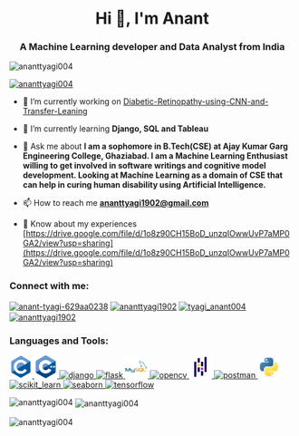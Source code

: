 <h1 align="center">Hi 👋, I'm Anant</h1>
<h3 align="center">A Machine Learning developer and Data Analyst from India</h3>

<p align="left"> <img src="https://komarev.com/ghpvc/?username=ananttyagi004&label=Profile%20views&color=0e75b6&style=flat" alt="ananttyagi004" /> </p>

<p align="left"> <a href="https://github.com/ryo-ma/github-profile-trophy"><img src="https://github-profile-trophy.vercel.app/?username=ananttyagi004" alt="ananttyagi004" /></a> </p>

- 🔭 I’m currently working on [Diabetic-Retinopathy-using-CNN-and-Transfer-Leaning](https://github.com/Ananttyagi004/Diabetic-Retinopathy-using-CNN-and-Transfer-Leaning)

- 🌱 I’m currently learning **Django, SQL and Tableau**

- 💬 Ask me about **I am a sophomore in B.Tech(CSE) at Ajay Kumar Garg Engineering College, Ghaziabad. I am a Machine Learning Enthusiast willing to get involved in software writings and cognitive model development. Looking at Machine Learning as a domain of CSE that can help in curing human disability using Artificial Intelligence.**

- 📫 How to reach me **ananttyagi1902@gmail.com**

- 📄 Know about my experiences [https://drive.google.com/file/d/1o8z90CH15BoD_unzqIOwwUvP7aMP0GA2/view?usp=sharing](https://drive.google.com/file/d/1o8z90CH15BoD_unzqIOwwUvP7aMP0GA2/view?usp=sharing)

<h3 align="left">Connect with me:</h3>
<p align="left">
<a href="https://linkedin.com/in/anant-tyagi-629aa0238" target="blank"><img align="center" src="https://raw.githubusercontent.com/rahuldkjain/github-profile-readme-generator/master/src/images/icons/Social/linked-in-alt.svg" alt="anant-tyagi-629aa0238" height="30" width="40" /></a>
<a href="https://kaggle.com/ananttyagi1902" target="blank"><img align="center" src="https://raw.githubusercontent.com/rahuldkjain/github-profile-readme-generator/master/src/images/icons/Social/kaggle.svg" alt="ananttyagi1902" height="30" width="40" /></a>
<a href="https://instagram.com/tyagi_anant004" target="blank"><img align="center" src="https://raw.githubusercontent.com/rahuldkjain/github-profile-readme-generator/master/src/images/icons/Social/instagram.svg" alt="tyagi_anant004" height="30" width="40" /></a>
<a href="https://www.codechef.com/users/ananttyagi1902" target="blank"><img align="center" src="https://cdn.jsdelivr.net/npm/simple-icons@3.1.0/icons/codechef.svg" alt="ananttyagi1902" height="30" width="40" /></a>
</p>

<h3 align="left">Languages and Tools:</h3>
<p align="left"> <a href="https://www.cprogramming.com/" target="_blank" rel="noreferrer"> <img src="https://raw.githubusercontent.com/devicons/devicon/master/icons/c/c-original.svg" alt="c" width="40" height="40"/> </a> <a href="https://www.w3schools.com/cpp/" target="_blank" rel="noreferrer"> <img src="https://raw.githubusercontent.com/devicons/devicon/master/icons/cplusplus/cplusplus-original.svg" alt="cplusplus" width="40" height="40"/> </a> <a href="https://www.djangoproject.com/" target="_blank" rel="noreferrer"> <img src="https://cdn.worldvectorlogo.com/logos/django.svg" alt="django" width="40" height="40"/> </a> <a href="https://flask.palletsprojects.com/" target="_blank" rel="noreferrer"> <img src="https://www.vectorlogo.zone/logos/pocoo_flask/pocoo_flask-icon.svg" alt="flask" width="40" height="40"/> </a> <a href="https://www.mysql.com/" target="_blank" rel="noreferrer"> <img src="https://raw.githubusercontent.com/devicons/devicon/master/icons/mysql/mysql-original-wordmark.svg" alt="mysql" width="40" height="40"/> </a> <a href="https://opencv.org/" target="_blank" rel="noreferrer"> <img src="https://www.vectorlogo.zone/logos/opencv/opencv-icon.svg" alt="opencv" width="40" height="40"/> </a> <a href="https://pandas.pydata.org/" target="_blank" rel="noreferrer"> <img src="https://raw.githubusercontent.com/devicons/devicon/2ae2a900d2f041da66e950e4d48052658d850630/icons/pandas/pandas-original.svg" alt="pandas" width="40" height="40"/> </a> <a href="https://postman.com" target="_blank" rel="noreferrer"> <img src="https://www.vectorlogo.zone/logos/getpostman/getpostman-icon.svg" alt="postman" width="40" height="40"/> </a> <a href="https://www.python.org" target="_blank" rel="noreferrer"> <img src="https://raw.githubusercontent.com/devicons/devicon/master/icons/python/python-original.svg" alt="python" width="40" height="40"/> </a> <a href="https://scikit-learn.org/" target="_blank" rel="noreferrer"> <img src="https://upload.wikimedia.org/wikipedia/commons/0/05/Scikit_learn_logo_small.svg" alt="scikit_learn" width="40" height="40"/> </a> <a href="https://seaborn.pydata.org/" target="_blank" rel="noreferrer"> <img src="https://seaborn.pydata.org/_images/logo-mark-lightbg.svg" alt="seaborn" width="40" height="40"/> </a> <a href="https://www.tensorflow.org" target="_blank" rel="noreferrer"> <img src="https://www.vectorlogo.zone/logos/tensorflow/tensorflow-icon.svg" alt="tensorflow" width="40" height="40"/> </a> </p>

<p><img align="left" src="https://github-readme-stats.vercel.app/api/top-langs?username=ananttyagi004&show_icons=true&locale=en&layout=compact" alt="ananttyagi004" /></p>

<p>&nbsp;<img align="center" src="https://github-readme-stats.vercel.app/api?username=ananttyagi004&show_icons=true&locale=en" alt="ananttyagi004" /></p>

<p><img align="center" src="https://github-readme-streak-stats.herokuapp.com/?user=ananttyagi004&" alt="ananttyagi004" /></p>
